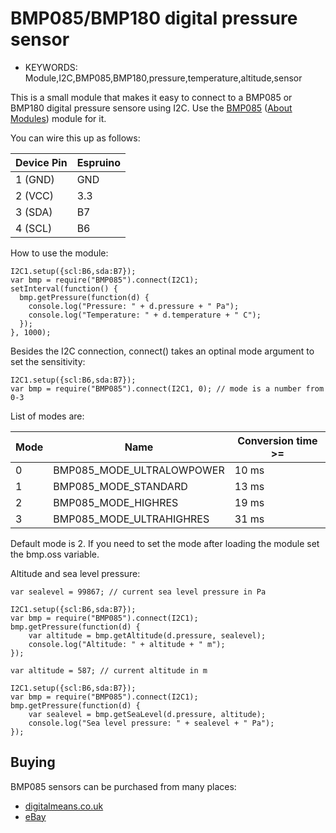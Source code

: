 <!--- Copyright (c) 2014 Lars Toft Jacobsen. See the file LICENSE for copying permission. -->
BMP085/BMP180 digital pressure sensor
================================

* KEYWORDS: Module,I2C,BMP085,BMP180,pressure,temperature,altitude,sensor

This is a small module that makes it easy to connect to a BMP085 or BMP180 digital pressure sensore using I2C.
Use the [BMP085](/modules/BMP085.js) ([About Modules](/Modules)) module for it.

You can wire this up as follows:

| Device Pin | Espruino |
| ---------- | -------- |
| 1 (GND)    | GND      |
| 2 (VCC)    | 3.3      |
| 3 (SDA)    | B7       |
| 4 (SCL)    | B6       |

How to use the module:

```
I2C1.setup({scl:B6,sda:B7});
var bmp = require("BMP085").connect(I2C1);
setInterval(function() {
  bmp.getPressure(function(d) {
    console.log("Pressure: " + d.pressure + " Pa");
    console.log("Temperature: " + d.temperature + " C");
  });
}, 1000);
```

Besides the I2C connection, connect() takes an optinal mode argument to set the sensitivity:

```
I2C1.setup({scl:B6,sda:B7});
var bmp = require("BMP085").connect(I2C1, 0); // mode is a number from 0-3
```

List of modes are:

| Mode | Name                       | Conversion time >= |
| ---- | -------------------------- | ------------------ |
| 0    | BMP085_MODE_ULTRALOWPOWER  | 10 ms              |
| 1    | BMP085_MODE_STANDARD       | 13 ms              |
| 2    | BMP085_MODE_HIGHRES        | 19 ms              |
| 3    | BMP085_MODE_ULTRAHIGHRES   | 31 ms              |

Default mode is 2. If you need to set the mode after loading the module set the bmp.oss variable.

Altitude and sea level pressure:

```
var sealevel = 99867; // current sea level pressure in Pa

I2C1.setup({scl:B6,sda:B7});
var bmp = require("BMP085").connect(I2C1);
bmp.getPressure(function(d) {
    var altitude = bmp.getAltitude(d.pressure, sealevel);
    console.log("Altitude: " + altitude + " m");
});
```

```
var altitude = 587; // current altitude in m

I2C1.setup({scl:B6,sda:B7});
var bmp = require("BMP085").connect(I2C1);
bmp.getPressure(function(d) {
    var sealevel = bmp.getSeaLevel(d.pressure, altitude);
    console.log("Sea level pressure: " + sealevel + " Pa");
});
```

Buying
-----

BMP085 sensors can be purchased from many places:

* [digitalmeans.co.uk](https://digitalmeans.co.uk/shop/index.php?route=product/search&tag=bmp085)
* [eBay](http://www.ebay.com/sch/i.html?_nkw=BMP180&_sacat=92074)
